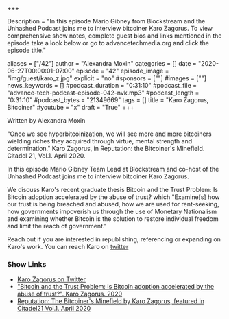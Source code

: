 +++

Description = "In this episode Mario Gibney from Blockstream and the Unhashed Podcast joins me to interview bitcoiner Karo Zagorus. To view comprehensive show notes, complete guest bios and links mentioned in the episode take a look below or go to advancetechmedia.org and click the episode title."

aliases = ["/42"]
author = "Alexandra Moxin"
categories = []
date = "2020-06-27T00:00:01-07:00"
episode = "42"
episode_image = "img/guest/karo_z.jpg"
explicit = "no"
#sponsors = [""]
#images = [""]
news_keywords = []
#podcast_duration = "0:31:10"
#podcast_file = "advance-tech-podcast-episode-042-nvk.mp3"
#podcast_length = "0:31:10"
#podcast_bytes = "21349669"
tags = []
title = "Karo Zagorus, Bitcoiner"
#youtube = "x"
draft = "True"
+++

Written by Alexandra Moxin

"Once we see hyperbitcoinization, we will see more and more bitcoiners wielding riches they acquired through virtue, mental strength and determination." Karo Zagorus, in Reputation: the Bitcoiner's Minefield. Citadel 21, Vol.1. April 2020.

In this episode Mario Gibney Team Lead at Blockstream and co-host of the Unhashed Podcast joins me to interview bitcoiner Karo Zagorus. 

We discuss Karo's recent graduate thesis Bitcoin and the Trust Problem: Is Bitcoin adoption accelerated by the abuse of trust? which "Examine[s] how our trust is being breached and abused, how we are used for rent-seeking, how governments impoverish us through the use of Monetary Nationalism and examining whether Bitcoin is the solution to restore individual freedom and limit the reach of government."



Reach out if you are interested in republishing, referencing or expanding on Karo's work. You can reach Karo on [twitter](https://twitter.com/btcdragonlord) 


### Show Links

* [Karo Zagorus on Twitter](https://twitter.com/btcdragonlord)
* ["Bitcoin and the Trust Problem: Is Bitcoin adoption accelerated by the abuse of trust?". Karo Zagorus. 2020](https://keybase.pub/karozagorus/KaroZagorus-2020-Thesis.pdf)
* [Reputation: The Bitcoiner's Minefield by Karo Zagorus, featured in Citadel21 Vol.1. April 2020](https://www.citadel21.com/reputation-the-bitcoiners-minefield)


